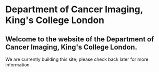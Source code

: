 # Department of Cancer Imaging, King's College London
## Welcome to the website of the Department of Cancer Imaging, King's College London.

We are currently building this site; please check back later for more information.